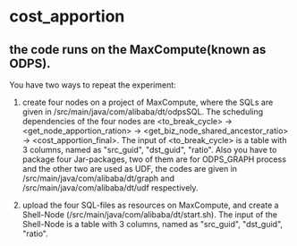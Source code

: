 # cost_apportion

## the code runs on the MaxCompute(known as ODPS).
You have two ways to repeat the experiment:

1) create four nodes on a project of MaxCompute, where the SQLs are given in /src/main/java/com/alibaba/dt/odpsSQL.
   The scheduling dependencies of the four nodes are <to_break_cycle> -> <get_node_apportion_ration> -> <get_biz_node_shared_ancestor_ratio> -> <cost_apportion_final>.
   The input of <to_break_cycle> is a table with 3 columns, named as "src_guid", "dst_guid", "ratio".
   Also you have to package four Jar-packages, two of them are for ODPS_GRAPH process and the other two are used as UDF, the codes are given in /src/main/java/com/alibaba/dt/graph and  /src/main/java/com/alibaba/dt/udf respectively.

2) upload the four SQL-files as resources on MaxCompute, and create a Shell-Node (/src/main/java/com/alibaba/dt/start.sh).
   The input of the Shell-Node is a table with 3 columns, named as "src_guid", "dst_guid", "ratio".
